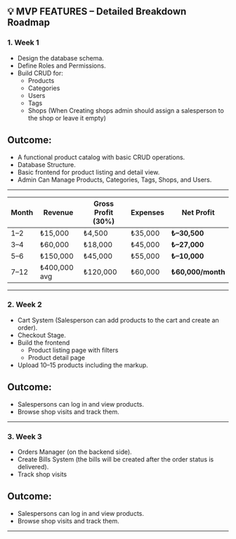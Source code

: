 ## 💡 MVP FEATURES – Detailed Breakdown Roadmap

### 1. **Week 1**

* Design the database schema.
* Define Roles and Permissions.
* Build CRUD for:
  * Products
  * Categories
  * Users
  * Tags
  * Shops (When Creating shops admin should assign a salesperson to the shop or leave it empty)

## Outcome:
* A functional product catalog with basic CRUD operations.
* Database Structure.
* Basic frontend for product listing and detail view.
* Admin Can Manage Products, Categories, Tags, Shops, and Users.

---

| Month | Revenue      | Gross Profit (30%) | Expenses | Net Profit        |
| ----- | ------------ | ------------------ | -------- | ----------------- |
| 1–2   | ₺15,000      | ₺4,500             | ₺35,000  | **₺–30,500**      |
| 3–4   | ₺60,000      | ₺18,000            | ₺45,000  | **₺–27,000**      |
| 5–6   | ₺150,000     | ₺45,000            | ₺55,000  | **₺–10,000**      |
| 7–12  | ₺400,000 avg | ₺120,000           | ₺60,000  | **₺60,000/month** |

---

### 2. **Week 2**
* Cart System (Salesperson can add products to the cart and create an order).
* Checkout Stage.
* Build the frontend
    * Product listing page with filters
    * Product detail page
* Upload 10–15 products including the markup.

## Outcome:
* Salespersons can log in and view products.
* Browse shop visits and track them.

---
### 3. **Week 3**
* Orders Manager (on the backend side).
* Create Bills System (the bills will be created after the order status is delivered).
* Track shop visits

## Outcome:
* Salespersons can log in and view products.
* Browse shop visits and track them.

---


